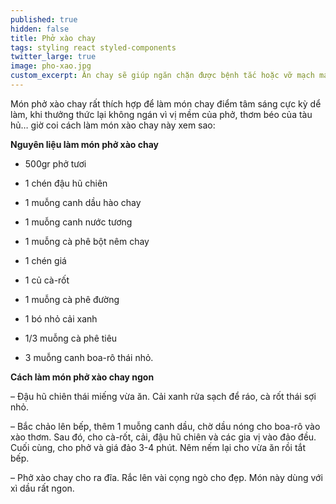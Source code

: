 ```yaml
---
published: true
hidden: false
title: Phở xào chay
tags: styling react styled-components
twitter_large: true
image: pho-xao.jpg
custom_excerpt: Ăn chay sẽ giúp ngăn chặn được bệnh tắc hoặc vỡ mạch máu ở người tăng huyết áp, hạn chế tai biến nhồi máu cơ tim.
---
```


Món phở xào chay rất thích hợp để làm món chay điểm tâm sáng cực kỳ dể làm, khi thưởng thức lại không ngán vì vị
mềm của phở, thơm béo của tàu hủ… giờ coi cách làm món xào chay này xem sao:

**Nguyên liệu làm món phở xào chay**

+ 500gr phở tươi

+ 1 chén đậu hũ chiên

+ 1 muỗng canh dầu hào chay

+ 1 muỗng canh nước tương

+ 1 muỗng cà phê bột nêm chay

+ 1 chén giá

+ 1 củ cà-rốt

+ 1 muỗng cà phê đường

+ 1 bó nhỏ cải xanh

+ 1/3 muỗng cà phê tiêu

+ 3 muỗng canh boa-rô thái nhỏ.

**Cách làm món phở xào chay ngon**

– Đậu hũ chiên thái miếng vừa ăn. Cải xanh rửa sạch để ráo, cà rốt thái sợi nhỏ.

– Bắc chảo lên bếp, thêm 1 muỗng canh dầu, chờ dầu nóng cho boa-rô vào xào thơm. Sau đó, cho cà-rốt, cải, đậu hũ chiên và các gia vị vào đảo đều. Cuối cùng, cho phở và giá đảo 3-4 phút. Nêm nếm lại cho vừa ăn rồi tắt bếp.

– Phở xào chay cho ra đĩa. Rắc lên vài cọng ngò cho đẹp. Món này dùng với xì dầu rất ngon.

